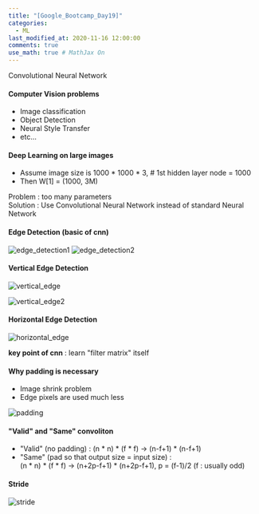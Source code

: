```yaml
---
title: "[Google_Bootcamp_Day19]"
categories: 
  - ML
last_modified_at: 2020-11-16 12:00:00
comments: true
use_math: true # MathJax On
---
```


Convolutional Neural Network

#### Computer Vision problems
- Image classification
- Object Detection
- Neural Style Transfer
- etc...

#### Deep Learning on large images

- Assume image size is 1000 * 1000 * 3, # 1st hidden layer node = 1000
- Then W[1] = (1000, 3M)

Problem : too many parameters <br>
Solution : Use Convolutional Neural Network instead of standard Neural Network

#### Edge Detection (basic of cnn)
![edge_detection1](https://user-images.githubusercontent.com/62474292/100625801-5627db00-3368-11eb-9b55-087cb47e393e.png)
![edge_detection2](https://user-images.githubusercontent.com/62474292/100625803-5922cb80-3368-11eb-8de7-c8f692c9a30b.png)

#### Vertical Edge Detection

![vertical_edge](https://user-images.githubusercontent.com/62474292/100625818-5de77f80-3368-11eb-996f-b386269afd93.png)

![vertical_edge2](https://user-images.githubusercontent.com/62474292/100625832-62139d00-3368-11eb-894a-60fc8c3d3a34.png)

#### Horizontal Edge Detection
![horizontal_edge](https://user-images.githubusercontent.com/62474292/100625846-6770e780-3368-11eb-9f81-652a91387fb8.png)

**key point of cnn** : learn "filter matrix" itself

#### Why padding is necessary
- Image shrink problem
- Edge pixels are used much less

![padding](https://user-images.githubusercontent.com/62474292/100627579-83758880-336a-11eb-9f37-37e737da2833.png)


#### "Valid" and "Same" convoliton
- "Valid" (no padding) : (n * n) * (f * f) -> (n-f+1) * (n-f+1)
- "Same" (pad so that output size = input size) : <br> (n * n) * (f * f) -> (n+2p-f+1) * (n+2p-f+1), p = (f-1)/2 (f : usually odd)

#### Stride
![stride](https://user-images.githubusercontent.com/62474292/100627588-85d7e280-336a-11eb-9a88-7e80fb126d70.png)




